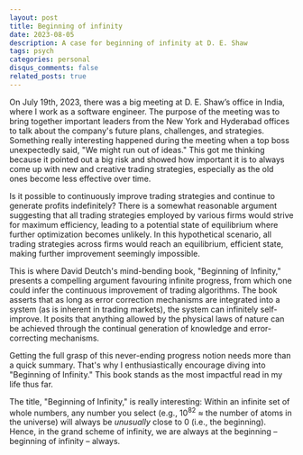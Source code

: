```yaml
---
layout: post
title: Beginning of infinity
date: 2023-08-05
description: A case for beginning of infinity at D. E. Shaw
tags: psych
categories: personal 
disqus_comments: false
related_posts: true
---
```

On July 19th, 2023, there was a big meeting at D. E. Shaw’s office in India, where I work as a software engineer. The purpose of the meeting was to bring together important leaders from the New York and Hyderabad offices to talk about the company's future plans, challenges, and strategies. Something really interesting happened during the meeting when a top boss unexpectedly said, "We might run out of ideas." This got me thinking because it pointed out a big risk and showed how important it is to always come up with new and creative trading strategies, especially as the old ones become less effective over time.

Is it possible to continuously improve trading strategies and continue to generate profits indefinitely? There is a somewhat reasonable argument suggesting that all trading strategies employed by various firms would strive for maximum efficiency, leading to a potential state of equilibrium where further optimization becomes unlikely. In this hypothetical scenario, all trading strategies across firms would reach an equilibrium, efficient state, making further improvement seemingly impossible.

This is where David Deutch's mind-bending book, "Beginning of Infinity," presents a compelling argument favouring infinite progress, from which one could infer the continuous improvement of trading algorithms. The book asserts that as long as error correction mechanisms are integrated into a system (as is inherent in trading markets), the system can infinitely self-improve. It posits that anything allowed by the physical laws of nature can be achieved through the continual generation of knowledge and error-correcting mechanisms.

Getting the full grasp of this never-ending progress notion needs more than a quick summary. That's why I enthusiastically encourage diving into "Beginning of Infinity." This book stands as the most impactful read in my life thus far. 

The title, "Beginning of Infinity," is really interesting: Within an infinite set of whole numbers, any number you select (e.g., 10<sup>82</sup> &asymp; the number of atoms in the universe) will always be <i>unusually</i> close to 0 (i.e., the beginning). Hence, in the grand scheme of infinity, we are always at the beginning – beginning of infinity – always.



